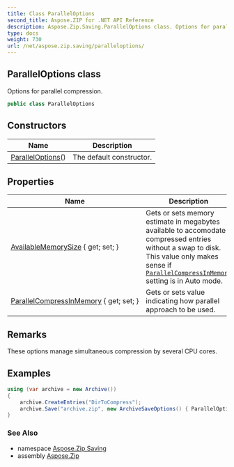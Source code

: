 ```yaml
---
title: Class ParallelOptions
second_title: Aspose.ZIP for .NET API Reference
description: Aspose.Zip.Saving.ParallelOptions class. Options for parallel compression
type: docs
weight: 730
url: /net/aspose.zip.saving/paralleloptions/
---
```

## ParallelOptions class

Options for parallel compression.

```csharp
public class ParallelOptions
```

## Constructors

| Name | Description |
| --- | --- |
| [ParallelOptions](paralleloptions/)() | The default constructor. |

## Properties

| Name | Description |
| --- | --- |
| [AvailableMemorySize](../../aspose.zip.saving/paralleloptions/availablememorysize/) { get; set; } | Gets or sets memory estimate in megabytes available to accomodate compressed entries without a swap to disk. This value only makes sense if [`ParallelCompressInMemory`](./parallelcompressinmemory/) setting is in Auto mode. |
| [ParallelCompressInMemory](../../aspose.zip.saving/paralleloptions/parallelcompressinmemory/) { get; set; } | Gets or sets value indicating how parallel approach to be used. |

## Remarks

These options manage simultaneous compression by several CPU cores.

## Examples

```csharp
using (var archive = new Archive())
{
    archive.CreateEntries("DirToCompress");
    archive.Save("archive.zip", new ArchiveSaveOptions() { ParallelOptions = new ParallelOptions { ParallelCompressInMemory = ParallelCompressionMode.Auto, AvailableMemorySize = 4000 } });
}
```

### See Also

* namespace [Aspose.Zip.Saving](../../aspose.zip.saving/)
* assembly [Aspose.Zip](../../)


